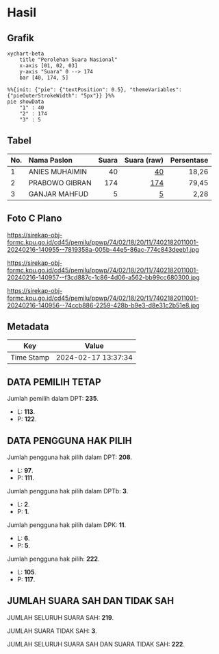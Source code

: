# Hasil

## Grafik

```mermaid
xychart-beta
    title "Perolehan Suara Nasional"
    x-axis [01, 02, 03]
    y-axis "Suara" 0 --> 174
    bar [40, 174, 5]
```

```mermaid
%%{init: {"pie": {"textPosition": 0.5}, "themeVariables": {"pieOuterStrokeWidth": "5px"}} }%%
pie showData
    "1" : 40
    "2" : 174
    "3" : 5
```

## Tabel

| No. | Nama Paslon    | Suara | Suara (raw) | Persentase |
|:--- |:-------------- | -----:| -----------:| ----------:|
| 1   | ANIES MUHAIMIN | 40    | [40][p-1]   | 18,26      |
| 2   | PRABOWO GIBRAN | 174   | [174][p-2]  | 79,45      |
| 3   | GANJAR MAHFUD  | 5     | [5][p-3]    | 2,28       |


[p-1]: https://github.com/gigit-pemilu/pemilu-2024/blob/main/pilpres/hitung-suara/sub/74-sulawesi-tenggara/sub/02-konawe/sub/18-uepai/sub/2011-anggopiu/sub/001-tps/sub/paslon-1.txt
[p-2]: https://github.com/gigit-pemilu/pemilu-2024/blob/main/pilpres/hitung-suara/sub/74-sulawesi-tenggara/sub/02-konawe/sub/18-uepai/sub/2011-anggopiu/sub/001-tps/sub/paslon-2.txt
[p-3]: https://github.com/gigit-pemilu/pemilu-2024/blob/main/pilpres/hitung-suara/sub/74-sulawesi-tenggara/sub/02-konawe/sub/18-uepai/sub/2011-anggopiu/sub/001-tps/sub/paslon-3.txt

## Foto C Plano

https://sirekap-obj-formc.kpu.go.id/cd45/pemilu/ppwp/74/02/18/20/11/7402182011001-20240216-140955--7819358a-005b-44e5-86ac-774c843deeb1.jpg

https://sirekap-obj-formc.kpu.go.id/cd45/pemilu/ppwp/74/02/18/20/11/7402182011001-20240216-140957--f3cd887c-1c86-4d06-a562-bb99cc680300.jpg

https://sirekap-obj-formc.kpu.go.id/cd45/pemilu/ppwp/74/02/18/20/11/7402182011001-20240216-140956--74ccb886-2259-428b-b9e3-d8e31c2b51e8.jpg


## Metadata

| Key        | Value               |
| ---------- | ------------------- |
| Time Stamp | 2024-02-17 13:37:34 |


## DATA PEMILIH TETAP

Jumlah pemilih dalam DPT: **235**.
 * L: **113**.
 * P: **122**.

## DATA PENGGUNA HAK PILIH

Jumlah pengguna hak pilih dalam DPT: **208**.
 * L: **97**.
 * P: **111**.

Jumlah pengguna hak pilih dalam DPTb: **3**.
 * L: **2**.
 * P: **1**.

Jumlah pengguna hak pilih dalam DPK: **11**.
 * L: **6**.
 * P: **5**.

Jumlah pengguna hak pilih: **222**.
 * L: **105**.
 * P: **117**.

## JUMLAH SUARA SAH DAN TIDAK SAH

JUMLAH SELURUH SUARA SAH: **219**.

JUMLAH SUARA TIDAK SAH: **3**.

JUMLAH SELURUH SUARA SAH DAN SUARA TIDAK SAH: **222**.


